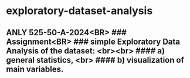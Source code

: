 # exploratory-dataset-analysis
 ##  ANLY 525-50-A-2024&lt;BR>     ### Assignment&lt;BR>    ### simple Exploratory Data Analysis of the dataset: &lt;br>&lt;br>       #### a) general statistics, &lt;br>           ####  b) visualization of main variables.
